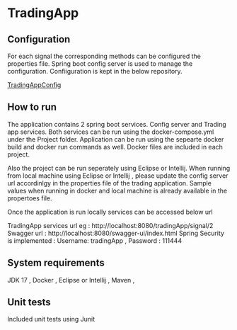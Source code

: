 # TradingApp

## Configuration

For each signal the corresponding methods can be configured the properties file. Spring boot config server is used to manage the configuration. Confiiguration is kept in the below repository.

[TradingAppConfig](https://github.com/BencyVarghese/TradingAppConfig)

## How to run

The application contains 2 spring boot services. Config server and Trading app services. Both services can be run using the docker-compose.yml under the Project folder. Application can be run using the sepearte docker build and docker run commands as well. Docker files are included in each project.

Also the project can be run seperately using Eclipse or Intellij. When running from local machine using Eclipse or Intellij , please update the config server url accordinlgy in the properties file of the trading application. Sample values when running in docker and local machine is already available in the propertoes file.

Once the application is run locally services can be accessed below url

TradingApp services url  eg : http://localhost:8080/tradingApp/signal/2
Swagger url   :  http://localhost:8080/swagger-ui/index.html 
Spring Security is implemented : Username: tradingApp  ,  Password : 111444

## System requirements

JDK 17 ,
Docker ,
Eclipse or Intellij ,
Maven ,

## Unit tests

Included unit tests using Junit

